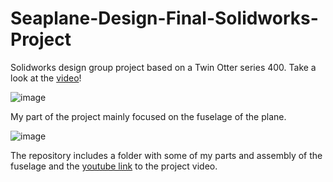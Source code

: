 # Seaplane-Design-Final-Solidworks-Project
Solidworks design group project  based on a Twin Otter series 400. Take a look at the [video](https://www.youtube.com/watch?v=9sSEc756nNM&t=8s)!

![image](final_assembly.png)

My part of the project mainly focused on the fuselage of the plane.

![image](my_part.png)


The repository includes a folder with some of my parts and assembly of the fuselage and the [youtube link](https://www.youtube.com/watch?v=9sSEc756nNM&t=8s) to the project video.

